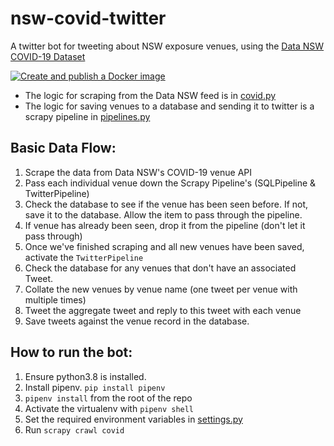 # nsw-covid-twitter
A twitter bot for tweeting about NSW exposure venues, using the [Data NSW COVID-19 Dataset](https://data.nsw.gov.au/search/dataset/ds-nsw-ckan-0a52e6c1-bc0b-48af-8b45-d791a6d8e289/distribution/dist-nsw-ckan-f3a28eed-8c2a-437b-8ac1-2dab3cf760f9/details?q=)

[![Create and publish a Docker image](https://github.com/adampetrovic/nsw-covid-twitter/actions/workflows/main.yml/badge.svg)](https://github.com/adampetrovic/nsw-covid-twitter/actions/workflows/main.yml)

- The logic for scraping from the Data NSW feed is in [covid.py](nswcovidbot/spiders/covid.py)
- The logic for saving venues to a database and sending it to twitter is a scrapy pipeline in [pipelines.py](nswcovidbot/pipelines.py)

## Basic Data Flow:

1. Scrape the data from Data NSW's COVID-19 venue API
2. Pass each individual venue down the Scrapy Pipeline's (SQLPipeline & TwitterPipeline)
3. Check the database to see if the venue has been seen before. If not, save it to the database. Allow the item to pass through the pipeline.
4. If venue has already been seen, drop it from the pipeline (don't let it pass through)
5. Once we've finished scraping and all new venues have been saved, activate the `TwitterPipeline`
6. Check the database for any venues that don't have an associated Tweet.
7. Collate the new venues by venue name (one tweet per venue with multiple times)
8. Tweet the aggregate tweet and reply to this tweet with each venue
9. Save tweets against the venue record in the database.


## How to run the bot:
1. Ensure python3.8 is installed.
2. Install pipenv. `pip install pipenv`
3. `pipenv install` from the root of the repo
4. Activate the virtualenv with `pipenv shell`
5. Set the required environment variables in [settings.py](nswcovidbot/settings.py)
7. Run `scrapy crawl covid`
